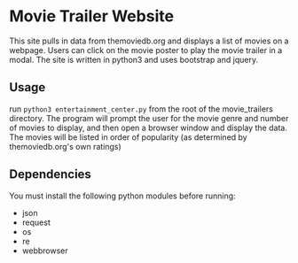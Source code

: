# Movie Trailer Website
This site pulls in data from themoviedb.org and displays a list of movies on a webpage.  Users can click on the movie poster to play the movie trailer in a modal.  The site is written in python3 and uses bootstrap and jquery.

## Usage
run `python3 entertainment_center.py` from the root of the movie_trailers directory.  The program will prompt the user
for the movie genre and number of movies to display, and then open a browser window and display the data.  The movies will be listed in order of popularity (as determined by themoviedb.org's own ratings)

## Dependencies
You must install the following python modules before running:

* json
* request
* os
* re
* webbrowser
